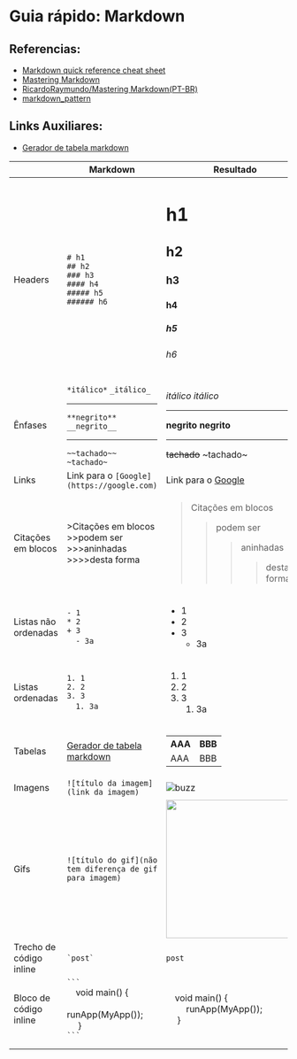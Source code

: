 # Guia rápido: Markdown

## Referencias:
- [Markdown quick reference cheat sheet](https://en.support.wordpress.com/markdown-quick-reference/)
- [Mastering Markdown](https://guides.github.com/features/mastering-markdown/)
- [RicardoRaymundo/Mastering Markdown(PT-BR)](https://github.com/RicardoRaymundo/tutorial_package_example/tree/master/mastering_markdown)
- [markdown_pattern](https://github.com/RicardoRaymundo/tutorial_package_example/tree/master/markdown_pattern)

## Links Auxiliares:
- [Gerador de tabela markdown](https://www.tablesgenerator.com/markdown_tables) 

<table>
<thead>
<tr>
<th></th>
<th>Markdown</th>
<th>Resultado</th>
</tr>
</thead>
<tbody>
<tr>
<td>Headers</td>
<td><code># h1</code> <br> <code>## h2</code> <br> <code>### h3</code> <br> <code>#### h4</code> <br> <code>##### h5</code> <br> <code>###### h6</code></td>
<td><h1>h1</h1> <h2>h2</h2> <h3>h3</h3> <h4>h4</h4> <h5>h5</h5> <h6>h6</h6></td>
</tr>
<tr>
<td>Ênfases</td>
<td><code>*itálico*</code> <code>_itálico_</code> <hr> <code>**negrito**</code> <code>__negrito__</code>  <hr> <code>~~tachado~~</code> <code>~tachado~</code></td>
<td><em><em>itálico</em></em>  <em>itálico</em> <hr> <strong>negrito</strong> <strong>negrito</strong> <hr> <del>tachado</del> ~tachado~</td>
</tr>
<tr>
<td>Links</td>
<td>Link para o <code>[Google](https://google.com)</code></td>
<td>Link para o <a href="https://google.com">Google</a></td>
</tr>
<tr>
<td>Citações em blocos</td>
<td>&gt;Citações em blocos <br> &gt;&gt;podem ser <br> &gt;&gt;&gt;aninhadas <br> &gt;&gt;&gt;&gt;desta forma</td>
<td><blockquote>Citações em blocos<blockquote>podem ser<blockquote>aninhadas<blockquote>desta forma</blockquote></blockquote></blockquote></blockquote></td>
</tr>
<tr>
<td>Listas não ordenadas</td>
<td><code>- 1</code> <br> <code>* 2</code> <br> <code>+ 3</code> <br>  &emsp;<code>- 3a</code></td>
<td><ul> <li> 1 </li> <li> 2 </li> <li> 3 <ul> <li> 3a </li> </ul> </li> </ul></td>
</tr>
<tr>
<td>Listas ordenadas</td>
<td><code>1. 1</code> <br> <code>2. 2</code> <br> <code>3. 3</code> <br>  &emsp;<code>1. 3a</code></td>
<td><ol> <li> 1 </li> <li> 2 </li> <li> 3 <ol> <li> 3a </li> </ol> </li> </ol></td>
</tr>
<tr>
<td>Tabelas</td>
<td><a href="https://www.tablesgenerator.com/markdown_tables">Gerador de tabela markdown</a></td>
<td><table> <tr> <th>AAA</th> <th>BBB</th> </tr> <tr> <td>AAA</td> <td>BBB</td> </tr> </table></td>
</tr>
<tr>
<td>Imagens</td>
<td><code>![título da imagem](link da imagem)</code></td>
<td><img src="https://encrypted-tbn0.gstatic.com/images?q=tbn:ANd9GcSJIWN8QIrCFHQAIzOji5Ve9gdtlFo8541CcyfDfdTODVIx1xEELw&amp;s" alt="buzz"></td>
</tr>
<tr>
<td>Gifs</td>
<td><code>![título do gif](não tem diferença de gif para imagem)</code></td>
<td><img src="https://media.giphy.com/media/yVuMfrO3XcMq4/giphy.gif" width="250"></td>
</tr>
<tr>
<td>Trecho de código inline</td>
<td><code>`post` </code></td>
<td><code>post</code></td>
</tr>
<tr>
<td>Bloco de código inline</td>
<td><code>``` </code> <br> &emsp;void main() { <br> &emsp;&emsp; runApp(MyApp()); <br> &emsp; } <br> <code>``` </code></td>
<td>&emsp;void main() { <br> &emsp;&emsp; runApp(MyApp()); <br> &emsp; } <br></td>
<td> 
void main() {    runApp(MyApp());   } 
</td>
<td> 
<!-- language: lang-js -->
void main() {    
    runApp(MyApp());   
} 
</td>
</tr>
<tr>
<td></td>
<td></td>
<td></td>
</tr>
<tr>
<td></td>
<td></td>
<td></td>
</tr>
</tbody>
</table>
